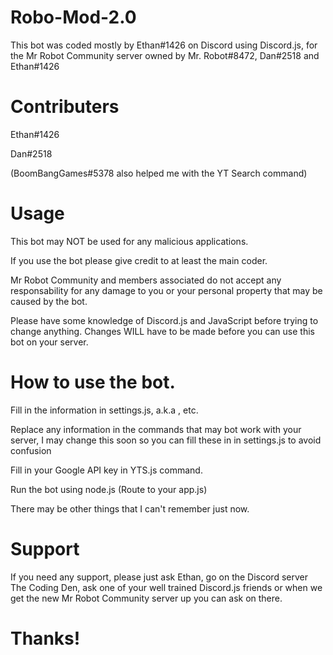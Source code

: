 # Robo-Mod-2.0

This bot was coded mostly by Ethan#1426 on Discord using Discord.js, for the Mr Robot Community server owned by Mr. Robot#8472, Dan#2518 and Ethan#1426

# Contributers
Ethan#1426

Dan#2518

(BoomBangGames#5378 also helped me with the YT Search command)

# Usage
This bot may NOT be used for any malicious applications. 

If you use the bot please give credit to at least the main coder.

Mr Robot Community and members associated do not accept any responsability for any damage to you or your personal property that may be caused by the bot.

Please have some knowledge of Discord.js and JavaScript before trying to change anything. Changes WILL have to be made before you can use this bot on your server.

# How to use the bot.
Fill in the information in settings.js, a.k.a <BOT-TOKEN>, <USER-ID> etc.

Replace any information in the commands that may bot work with your server, I may change this soon so you can fill these in in settings.js to avoid confusion

Fill in your Google API key in YTS.js command.

Run the bot using node.js (Route to your app.js)

There may be other things that I can't remember just now.

# Support
If you need any support, please just ask Ethan, go on the Discord server The Coding Den, ask one of your well trained Discord.js friends or when we get the new Mr Robot Community server up you can ask on there.

# Thanks!
